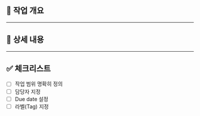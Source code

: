 ## 📌 작업 개요

<!-- 어떤 작업을 할 것인지 한 줄 요약 -->

---

## 📝 상세 내용

<!-- 구체적인 작업 내용을 bullet point로 나열 -->

---

## ✅ 체크리스트

- [ ] 작업 범위 명확히 정의
- [ ] 담당자 지정
- [ ] Due date 설정
- [ ] 라벨(Tag) 지정
